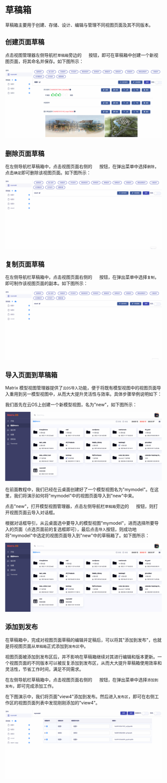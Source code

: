 # 草稿箱

草稿箱主要用于创建、存储、设计、编辑与管理不同视图页面及其不同版本。

## 创建页面草稿

点击视图管理器左侧导航栏`草稿箱`旁边的 <img src="./././././media/logo/plus.png" width="15" height="15"> 按钮，即可在草稿箱中创建一个新视图页面，将其命名并保存。如下图所示：

![Matrix.OS](../../../../../media/os/tools/modelview/creatview.gif "创建视图页面草稿")

## 删除页面草稿

在左侧导航栏草稿箱中，点击视图页面右侧的 <img src="./././././media/logo/gear.png" width="15" height="15"> 按钮，在弹出菜单中选择`删除`，点击`确定`即可删除该视图页面。如下图所示：

![Matrix.OS](../../../../../media/os/tools/modelview/deletedraftview.gif "删除视图页面草稿")

## 复制页面草稿

在左侧导航栏草稿箱中，点击视图页面右侧的 <img src="./././././media/logo/gear.png" width="15" height="15"> 按钮，在弹出菜单中选择`复制`，即可制作该视图页面的副本。如下图所示：

![Matrix.OS](../../../../../media/os/tools/modelview/copyview.gif "复制视图页面草稿")

## 导入页面到草稿箱

Matrix 模型视图管理器提供了`云OS导入`功能，便于将既有模型视图中的视图页面导入重用到另一模型视图中，从而大大提升灵活性与效率。具体步骤举例说明如下：

我们首先在云OS上创建一个新模型视图，名为"new"，如下图所示：

![Matrix.OS](../../../../../media/os/tools/modelview/importview1.gif "导入页面到草稿箱 - 1")

在前面教程中，我们已经在云桌面创建好了一个模型视图名为"mymodel"。在这里，我们将演示如何将"mymodel"中的视图页面导入到"new"中来。

点击"new"，打开模型视图管理器，点击左侧导航栏`草稿箱`旁边的 <img src="./././././media/logo/cloud.png" width="15" height="15"> 按钮，则打开视图页面云导入对话框。

根据对话框导引，从云桌面选中要导入的模型视图"mymodel"，进而选择所要导入的页面（点选页面前的复选框即可），最后点击`导入`按钮，则成功地将"mymodel"中选定的视图页面导入到"new"中的草稿箱了。如下图所示：

![Matrix.OS](../../../../../media/os/tools/modelview/importview2.gif "导入页面到草稿箱 - 2")

## 添加到发布

在草稿箱中，完成对视图页面草稿的编辑并定稿后，可以将其"添加到发布"，也就是将视图页面从`草稿箱`正式添加到`发布区`中。

视图页面被添加到发布区后，并不影响在草稿箱继续对其进行编辑和版本更新。一个视图页面的不同版本可以被反复添加到发布区，从而大大提升草稿箱使用效率和灵活性，节省工作时间，满足不同需求。

在左侧导航栏草稿箱中，点击视图页面右侧的 <img src="./././././media/logo/gear.png" width="15" height="15"> 按钮，在弹出菜单中选择`添加到发布`，即可完成添加工作。

在下图演示中，我们将页面"view4"添加到发布。然后进入`发布区`，即可在右侧工作区的视图页面列表中发现刚刚添加的"view4"。

![Matrix.OS](../../../../../media/os/tools/modelview/addtorelease.gif "添加草稿到发布区")

